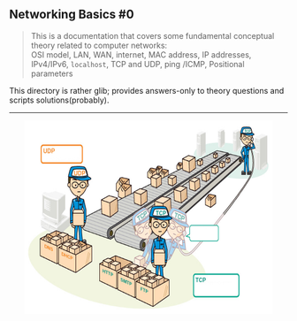 ## Networking Basics #0
> This is a documentation that covers some fundamental conceptual theory related to computer networks: <br/>
> OSI model, LAN, WAN, internet, MAC address, IP addresses, IPv4/IPv6, `localhost`, TCP and UDP, ping /ICMP, Positional parameters


This directory is rather glib; provides answers-only to theory questions and scripts solutions(probably).

---
<div align="center">
 <img src="./tcp_udp.jpg" width="450" height="350" />
</div>
